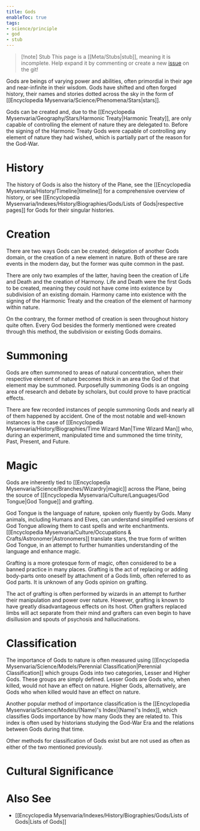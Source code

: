 ```yaml
---
title: Gods
enableToc: true
tags:
- science/principle
- god
- stub
---
```


> [!note] Stub
> This page is a [[Meta/Stubs|stub]], meaning it is incomplete. Help expand it by commenting or create a new [issue](https://github.com/RagtimeGal/quartz--encyclopedia-mysenvaria/issues/new/choose) on the git!

Gods are beings of varying power and abilities, often primordial in their age and near-infinite in their wisdom. Gods have shifted and often forged history, their names and stories dotted across the sky in the form of [[Encyclopedia Mysenvaria/Science/Phenomena/Stars|stars]]. 

Gods can be created and, due to the [[Encyclopedia Mysenvaria/Geography/Stars/Harmonic Treaty|Harmonic Treaty]], are only capable of controlling the element of nature they are delegated to. Before the signing of the Harmonic Treaty Gods were capable of controlling any element of nature they had wished, which is partially part of the reason for the God-War.

# History
The history of Gods is also the history of the Plane, see the [[Encyclopedia Mysenvaria/History/Timeline|timeline]] for a comprehensive overview of history, or see [[Encyclopedia Mysenvaria/Indexes/History/Biographies/Gods/Lists of Gods|respective pages]] for Gods for their singular histories.

# Creation
There are two ways Gods can be created; delegation of another Gods domain, or the creation of a new element in nature. Both of these are rare events in the modern day, but the former was quite common in the past.

There are only two examples of the latter, having been the creation of Life and Death and the creation of Harmony. Life and Death were the first Gods to be created, meaning they could not have come into existence by subdivision of an existing domain. Harmony came into existence with the signing of the Harmonic Treaty and the creation of the element of harmony within nature.

On the contrary, the former method of creation is seen throughout history quite often. Every God besides the formerly mentioned were created through this method, the subdivision or existing Gods domains.

# Summoning
Gods are often summoned to areas of natural concentration, when their respective element of nature becomes thick in an area the God of that element may be summoned. Purposefully summoning Gods is an ongoing area of research and debate by scholars, but could prove to have practical effects. 

There are few recorded instances of people summoning Gods and nearly all of them happened by accident. One of the most notable and well-known instances is the case of [[Encyclopedia Mysenvaria/History/Biographies/Time Wizard Man|Time Wizard Man]] who, during an experiment, manipulated time and summoned the time trinity, Past, Present, and Future.

# Magic
Gods are inherently tied to [[Encyclopedia Mysenvaria/Science/Branches/Wizardry|magic]] across the Plane, being the source of [[Encyclopedia Mysenvaria/Culture/Languages/God Tongue|God Tongue]] and grafting.

God Tongue is the language of nature, spoken only fluently by Gods. Many animals, including Humans and Elves, can understand simplified versions of God Tongue allowing them to cast spells and write enchantments. [[Encyclopedia Mysenvaria/Culture/Occupations & Crafts/Astronomer|Astronomers]] translate stars, the true form of written God Tongue, in an attempt to further humanities understanding of the language and enhance magic.

Grafting is a more grotesque form of magic, often considered to be a banned practice in many places. Grafting is the act of replacing or adding body-parts onto oneself by attachment of a Gods limb, often referred to as God parts. It is unknown of any Gods opinion on grafting.

The act of grafting is often performed by wizards in an attempt to further their manipulation and power over nature. However, grafting is known to have greatly disadvantageous effects on its host. Often grafters replaced limbs will act separate from their mind and grafters can even begin to have disillusion and spouts of psychosis and hallucinations.

# Classification
The importance of Gods to nature is often measured using [[Encyclopedia Mysenvaria/Science/Models/Perennial Classification|Perennial Classification]] which groups Gods into two categories, Lesser and Higher Gods. These groups are simply defined. Lesser Gods are Gods who, when killed, would not have an effect on nature. Higher Gods, alternatively, are Gods who when killed would have an effect on nature.

Another popular method of importance classification is the [[Encyclopedia Mysenvaria/Science/Models/(Name)'s Index|(Name)'s Index]], which classifies Gods importance by how many Gods they are related to. This index is often used by historians studying the God-War Era and the relations between Gods during that time.

Other methods for classification of Gods exist but are not used as often as either of the two mentioned previously.

# Cultural Significance


# Also See
- [[Encyclopedia Mysenvaria/Indexes/History/Biographies/Gods/Lists of Gods|Lists of Gods]]
